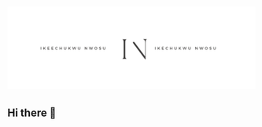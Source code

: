 # ![Ike Nwosu Header](https://github.com/inwosu11/inwosu11/blob/ad39f54dd8fe0e8372ab5dafc23baed693f9f4c5/gh-banner.png)
## Hi there 👋

<!--
**inwosu11/inwosu11** is a ✨ _special_ ✨ repository because its `README.md` (this file) appears on your GitHub profile.

Here are some ideas to get you started:

- 🔭 I’m currently working on ...
- 🌱 I’m currently learning ...
- 👯 I’m looking to collaborate on ...
- 🤔 I’m looking for help with ...
- 💬 Ask me about ...
- 📫 How to reach me: ...
- 😄 Pronouns: ...
- ⚡ Fun fact: ...
-->
